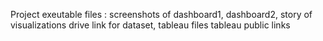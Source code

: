 Project exeutable files : 
screenshots of dashboard1, dashboard2, story of visualizations
drive link for dataset, tableau files
tableau public links
